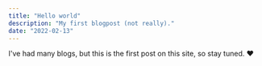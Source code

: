 ```yaml
---
title: "Hello world"
description: "My first blogpost (not really)."
date: "2022-02-13"
---
```


I've had many blogs, but this is the first post on this site, so stay tuned. ❤️
